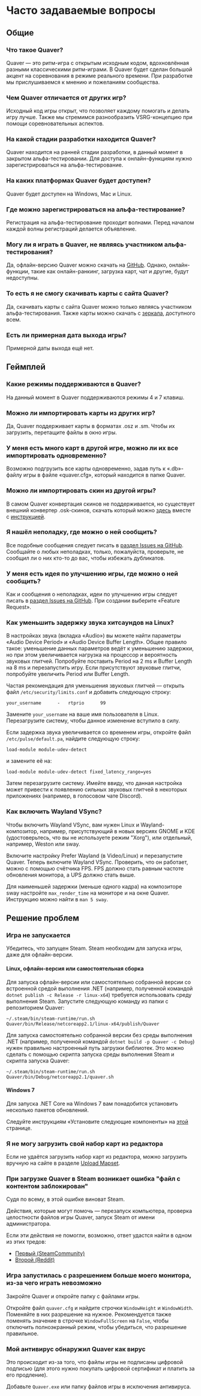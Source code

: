 # Часто задаваемые вопросы

## Общие

### Что такое Quaver?

Quaver — это ритм-игра с открытым исходным кодом, вдохновлённая разными классическими ритм-играми. В Quaver будет сделан большой акцент на соревнования в режиме реального времени. При разработке мы прислушиваемся к мнению и пожеланиям сообщества.

### Чем Quaver отличается от других игр?

Исходный код игры открыт, что позволяет каждому помогать и делать игру лучше. Также мы стремимся разнообразить VSRG-концепцию при помощи соревновательных аспектов.

### На какой стадии разработки находится Quaver?

Quaver находится на ранней стадии разработки, в данный момент в закрытом альфа-тестировании. Для доступа к онлайн-функциям нужно зарегистрироваться на альфа-тестирование.

### На каких платформах Quaver будет доступен?

Quaver будет доступен на Windows, Mac и Linux.

### Где можно зарегистрироваться на альфа-тестирование?

Регистрация на альфа-тестирование проходит волнами. Перед началом каждой волны регистраций делается объявление.

### Могу ли я играть в Quaver, не являясь участником альфа-тестирования?

Да, офлайн-версию Quaver можно скачать на [GitHub](https://github.com/Quaver/Quaver/releases). Однако, онлайн-функции, такие как онлайн-ранкинг, загрузка карт, чат и другие, будут недоступны.

### То есть я не смогу скачивать карты с сайта Quaver?

Да, скачивать карты с сайта Quaver можно только являясь участником альфа-тестирования. Также карты можно скачать с [зеркала](https://rhythmgamers.net/pack/), доступного всем.

### Есть ли примерная дата выхода игры?

Примерной даты выхода ещё нет.

## Геймплей

### Какие режимы поддерживаются в Quaver?

На данный момент в Quaver поддерживаются режимы 4 и 7 клавиш.

### Можно ли импортировать карты из других игр?

Да, Quaver поддерживает карты в форматах .osz и .sm. Чтобы их загрузить, перетащите файлы в окно игры.

### У меня есть много карт в другой игре, можно ли их все импортировать одновременно?

Возможно подгрузить все карты одновременно, задав путь к «.db»-файлу игры в файле «quaver.cfg», который находится в папке Quaver.

### Можно ли импортировать скин из другой игры?

В самом Quaver конвертация скинов не поддерживается, но существует внешний конвертер .osk-скинов, скачать который можно [здесь](https://rhythmgamers.net/QBC/) вместе с [инструкцией](https://www.youtube.com/watch?v=pWeLbx48NVI).

### Я нашёл неполадку, где можно о ней сообщить?

Все подобные сообщения следует писать в [раздел Issues на GitHub](https://github.com/Quaver/Quaver/issues). Сообщайте о любых неполадках, только, пожалуйста, проверьте, не сообщил ли о них кто-то до вас, чтобы избежать дубликатов.

### У меня есть идея по улучшению игры, где можно о ней сообщить?

Как и сообщения о неполадках, идеи по улучшению игры следует писать в [раздел Issues на GitHub](https://github.com/Quaver/Quaver/issues). При создании выберите «Feature Request».

### Как уменьшить задержку звука хитсаундов на Linux?

В настройках звука (вкладка «Audio») вы можете найти параметры «Audio Device Period» и «Audio Device Buffer Length». Общее правило такое: уменьшение данных параметров ведёт к уменьшению задержки, но при этом увеличивается нагрузка на процессор и вероятность звуковых глитчей. Попробуйте поставить Period на 2 ms и Buffer Length на 8 ms и перезапустить игру. Если присутствуют звуковые глитчи, попробуйте увеличить Period или Buffer Length.

Частая рекомендация для уменьшения звуковых глитчей — открыть файл `/etc/security/limits.conf` и добавить следующую строку:
```
your_username      -   rtprio      99
```
Замените `your_username` на ваше имя пользователя в Linux. Перезагрузите систему, чтобы данное изменение вступило в силу.

Если задержка звука увеличивается со временем игры, откройте файл `/etc/pulse/default.pa`, найдите следующую строку:
```
load-module module-udev-detect
```
и замените её на:
```
load-module module-udev-detect fixed_latency_range=yes
```
Затем перезагрузите систему. Имейте ввиду, что данная настройка может привести к появлению сильных звуковых глитчей в некоторых приложениях (например, в голосовом чате Discord).

### Как включить Wayland VSync?

Чтобы включить Wayland VSync, вам нужен Linux и Wayland-композитор, например, присутствующий в новых версиях GNOME и KDE (удостоверьтесь, что вы не используете режим "Xorg"), или отдельный, например, Weston или sway.

Включите настройку Prefer Wayland (в Video/Linux) и перезапустите Quaver. Теперь включите Wayland VSync. Проверить, что он работает, можно с помощью счётчика FPS. FPS должно стать равным частоте обновления монитора, а UPS должно стать выше.

Для наименьшей задержки (меньше одного кадра) на композиторе sway настройте `max_render_time` на мониторе и на окне Quaver. Инструкцию можно найти в `man 5 sway`.

## Решение проблем

### Игра не запускается

Убедитесь, что запущен Steam. Steam необходим для запуска игры, даже для офлайн-версии.

#### Linux, офлайн-версия или самостоятельная сборка

Для запуска офлайн-версии или самостоятельно собранной версии со встроенной средой выполнения .NET (например, полученной командой `dotnet publish -c Release -r linux-x64`) требуется использовать среду выполнения Steam. Запустите следующую команду из папки с репозиторием Quaver:
```shell
~/.steam/bin/steam-runtime/run.sh Quaver/bin/Release/netcoreapp2.1/linux-x64/publish/Quaver
```

Для запуска самостоятельно собранной версии без среды выполнения .NET (например, полученной командой `dotnet build -p Quaver -c Debug`) нужен правильно настроенный путь загрузки библиотек. Это можно сделать с помощью скрипта запуска среды выполнения Steam и скрипта запуска Quaver:
```shell
~/.steam/bin/steam-runtime/run.sh Quaver/bin/Debug/netcoreapp2.1/quaver.sh
```

#### Windows 7

Для запуска .NET Core на Windows 7 вам понадобится установить несколько пакетов обновлений.

Следуйте инструкциям «Установите следующие компоненты» на [этой](https://docs.microsoft.com/ru-ru/dotnet/core/install/dependencies?pivots=os-windows&tabs=netcore21#net-core-dependencies) странице.

### Я не могу загрузить свой набор карт из редактора

Если не удаётся загрузить набор карт из редактора, можно загрузить вручную на сайте в разделе [Upload Mapset](https://quavergame.com/upload/mapset/).

### При загрузке Quaver в Steam возникает ошибка "файл с контентом заблокирован"

Судя по всему, в этой ошибке виноват Steam.

Действия, которые могут помочь — перезапуск компьютера, проверка целостности файлов игры Quaver, запуск Steam от имени администратора.

Если эти действия не помогли, возможно, ответ удастся найти в одном из этих тредов:
- [Первый (SteamCommunity)](https://steamcommunity.com/app/346110/discussions/0/333656722964822410/)
- [Второй (Reddit)](https://www.reddit.com/r/Steam/comments/5cnjzf/content_file_locked/)

### Игра запустилась с разрешением больше моего монитора, из-за чего играть невозможно

Закройте Quaver и откройте папку с файлами игры.

Откройте файл `quaver.cfg` и найдите строчки `WindowHeight` и `WindowWidth`. Поменяйте в них разрешение на нужное. Рекомендуется также поменять значение в строчке `WindowFullScreen` на `False`, чтобы отключить полноэкранный режим, чтобы убедиться, что разрешение правильное.

### Мой антивирус обнаружил Quaver как вирус

Это происходит из-за того, что файлы игры не подписаны цифровой подписью (для этого нужно покупать цифровой сертификат и платить за его продление).

Добавьте `Quaver.exe` или папку файлов игры в исключения антивируса.
